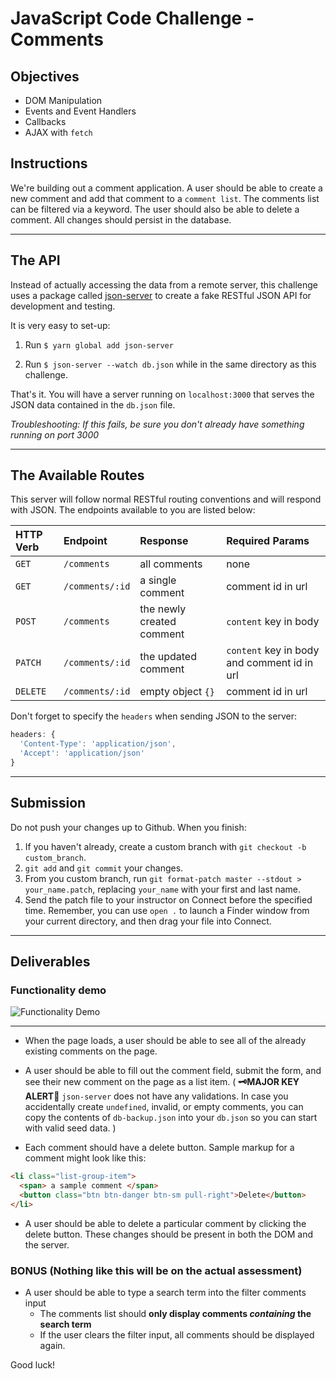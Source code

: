 # JavaScript Code Challenge - Comments

## Objectives

- DOM Manipulation
- Events and Event Handlers
- Callbacks
- AJAX with `fetch`

## Instructions

We're building out a comment application. A user should be able to create a new comment and add that comment to a `comment list`. The comments list can be filtered via a keyword. The user should also be able to delete a comment. All changes should persist in the database.

---

## The API

Instead of actually accessing the data from a remote server, this challenge uses a package called [json-server](https://github.com/typicode/json-server) to create a fake RESTful JSON API for development and testing.

It is very easy to set-up:

1. Run `$ yarn global add json-server`

2. Run `$ json-server --watch db.json` while in the same directory as this challenge.

That's it. You will have a server running on `localhost:3000` that serves the JSON data contained in the `db.json` file.

*Troubleshooting: If this fails, be sure you don't already have something running on port 3000*

---

## The Available Routes

This server will follow normal RESTful routing conventions and will respond with JSON. The endpoints available to you are listed below:

| HTTP Verb | Endpoint        | Response                  | Required Params                             |
| :-------- | :-------------- | :------------------------ | :------------------------------------------ |
| `GET`     | `/comments`     | all comments              | none                                        |
| `GET`     | `/comments/:id` | a single comment          | comment id in url                           |
| `POST`    | `/comments`     | the newly created comment | `content` key in body                       |
| `PATCH`   | `/comments/:id` | the updated comment       | `content` key in body and comment id in url |
| `DELETE`  | `/comments/:id` | empty object `{}`         | comment id in url                           |


Don't forget to specify the `headers` when sending JSON to the server:

```js
headers: {
  'Content-Type': 'application/json',
  'Accept': 'application/json'
}
```
---

## Submission

Do not push your changes up to Github. When you finish:

1. If you haven't already, create a custom branch with `git checkout -b custom_branch`.
1. `git add` and `git commit` your changes.
1. From you custom branch, run `git format-patch master --stdout > your_name.patch`, replacing `your_name` with your first and last name.
1. Send the patch file to your instructor on Connect before the specified time. Remember, you can use `open .` to launch a Finder window from your current directory, and then drag your file into Connect.

---

## Deliverables

### Functionality demo

![Functionality Demo](https://curriculum-content.s3.amazonaws.com/immersive_assessments/module-3/javascript-challenge-comment-maker.gif)

---

- When the page loads, a user should be able to see all of the already existing comments on the page.

- A user should be able to fill out the comment field, submit the form, and see their new comment on the page as a list item. ( **🗝MAJOR KEY ALERT🔑** `json-server` does not have any validations. In case you accidentally create `undefined`, invalid, or empty comments, you can copy the contents of `db-backup.json` into your `db.json` so you can start with valid seed data. )

- Each comment should have a delete button. Sample markup for a comment might look like this:

```html
<li class="list-group-item">
  <span> a sample comment </span>
  <button class="btn btn-danger btn-sm pull-right">Delete</button>
</li>
```

- A user should be able to delete a particular comment by clicking the delete button. These changes should be present in both the DOM and the server.

### BONUS (Nothing like this will be on the actual assessment)

- A user should be able to type a search term into the filter comments input
  - The comments list should **only display comments _containing_ the search term**
  - If the user clears the filter input, all comments should be displayed again.

Good luck!
